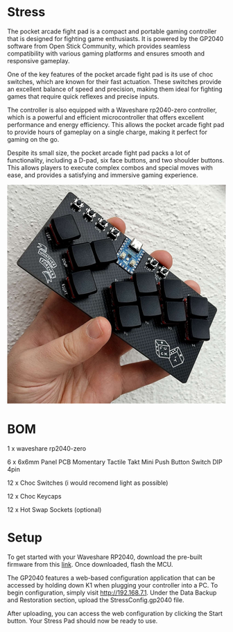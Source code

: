# Stress
The pocket arcade fight pad is a compact and portable gaming controller that is designed for fighting game enthusiasts. It is powered by the GP2040 software from Open Stick Community, which provides seamless compatibility with various gaming platforms and ensures smooth and responsive gameplay.

One of the key features of the pocket arcade fight pad is its use of choc switches, which are known for their fast actuation. These switches provide an excellent balance of speed and precision, making them ideal for fighting games that require quick reflexes and precise inputs.

The controller is also equipped with a Waveshare rp2040-zero controller, which is a powerful and efficient microcontroller that offers excellent performance and energy efficiency. This allows the pocket arcade fight pad to provide hours of gameplay on a single charge, making it perfect for gaming on the go.

Despite its small size, the pocket arcade fight pad packs a lot of functionality, including a D-pad, six face buttons, and two shoulder buttons. This allows players to execute complex combos and special moves with ease, and provides a satisfying and immersive gaming experience.

![This is an image](https://github.com/GroooveBob/Stress/blob/main/pics/IMG_20230307_140611.jpg)

# BOM
1 x waveshare rp2040-zero

6 x 6x6mm Panel PCB Momentary Tactile Takt Mini Push Button Switch DIP 4pin 

12 x Choc Switches (i would recomend light as possible)

12 x Choc Keycaps

12 x Hot Swap Sockets (optional)

# Setup
To get started with your Waveshare RP2040, download the pre-built firmware from this [link](https://github.com/OpenStickCommunity/GP2040-CE/releases). Once downloaded, flash the MCU.

The GP2040 features a web-based configuration application that can be accessed by holding down K1 when plugging your controller into a PC. To begin configuration, simply visit http://192.168.7.1. Under the Data Backup and Restoration section, upload the StressConfig.gp2040 file.

After uploading, you can access the web configuration by clicking the Start button. Your Stress Pad should now be ready to use.
